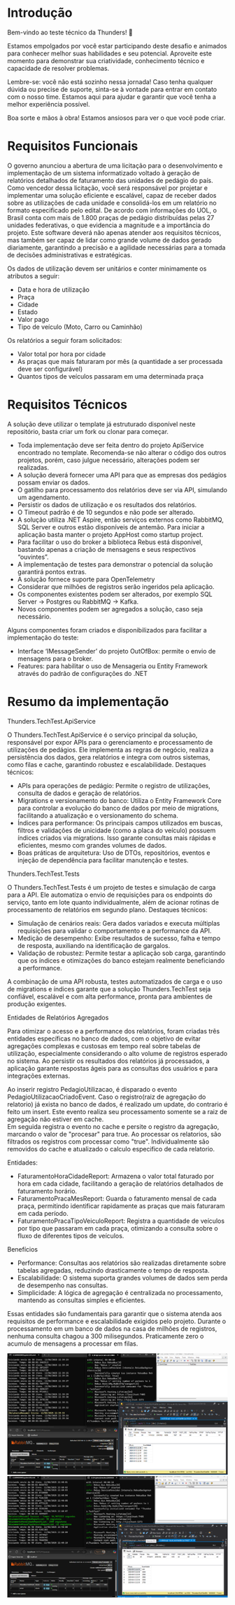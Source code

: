 ﻿# Introdução  

Bem-vindo ao teste técnico da Thunders! 🚀 

Estamos empolgados por você estar participando deste desafio e animados para conhecer melhor suas habilidades e seu potencial. Aproveite este momento para demonstrar sua criatividade, conhecimento técnico e capacidade de resolver problemas. 

Lembre-se: você não está sozinho nessa jornada! Caso tenha qualquer dúvida ou precise de suporte, sinta-se à vontade para entrar em contato com o nosso time. Estamos aqui para ajudar e garantir que você tenha a melhor experiência possível. 

Boa sorte e mãos à obra! Estamos ansiosos para ver o que você pode criar. 

# Requisitos Funcionais 

O governo anunciou a abertura de uma licitação para o desenvolvimento e implementação de um sistema informatizado voltado à geração de relatórios detalhados de faturamento das unidades de pedágio do país. Como vencedor dessa licitação, você será responsável por projetar e implementar uma solução eficiente e escalável, 
capaz de receber dados sobre as utilizações de cada unidade e consolidá-los em um relatório no formato especificado pelo edital. De acordo com informações do UOL, o Brasil conta com mais de 1.800 praças de pedágio distribuídas pelas 27 unidades federativas, o que evidencia a magnitude e a importância do projeto. Este software deverá não apenas atender aos requisitos técnicos, 
mas também ser capaz de lidar como grande volume de dados gerado diariamente, garantindo a precisão e a agilidade necessárias para a tomada de decisões administrativas e estratégicas. 

Os dados de utilização devem ser unitários e conter minimamente os atributos a seguir: 

- Data e hora de utilização 
- Praça 
- Cidade 
- Estado 
- Valor pago 
- Tipo de veículo (Moto, Carro ou Caminhão) 

 

Os relatórios a seguir foram solicitados: 

- Valor total por hora por cidade 
- As praças que mais faturaram por mês (a quantidade a ser processada deve ser configurável) 
- Quantos tipos de veículos passaram em uma determinada praça 


# Requisitos Técnicos 

 
A solução deve utilizar o template já estruturado disponível neste repositório, basta criar um fork ou clonar para começar.

- Toda implementação deve ser feita dentro do projeto ApiService encontrado no template. Recomenda-se não alterar o código dos outros projetos, porém, caso julgue necessário, alterações podem ser realizadas. 
- A solução deverá fornecer uma API para que as empresas dos pedágios possam enviar os dados.  
- O gatilho para processamento dos relatórios deve ser via API, simulando um agendamento. 
- Persistir os dados de utilização e os resultados dos relatórios. 
- O Timeout padrão é de 10 segundos e não pode ser alterado. 
- A solução utiliza .NET Aspire, então serviços externos como RabbitMQ, SQL Server e outros estão disponíveis de antemão. Para iniciar a aplicação basta manter o projeto AppHost como startup project. 
- Para facilitar o uso do broker a biblioteca Rebus está disponível, bastando apenas a criação de mensagens e seus respectivos “ouvintes”. 
- A implementação de testes para demonstrar o potencial da solução garantirá pontos extras. 
- A solução fornece suporte para OpenTelemetry 
- Considerar que milhões de registros serão ingeridos pela aplicação. 
- Os componentes existentes podem ser alterados, por exemplo SQL Server -> Postgres ou RabbitMQ -> Kafka. 
- Novos componentes podem ser agregados a solução, caso seja necessário.

 

Alguns componentes foram criados e disponibilizados para facilitar a implementação do teste: 

- Interface ‘IMessageSender’ do projeto OutOfBox: permite o envio de mensagens para o broker. 
- Features: para habilitar o uso de Mensageria ou Entity Framework através do padrão de configurações do .NET 

# Resumo da implementação

Thunders.TechTest.ApiService

O Thunders.TechTest.ApiService é o serviço principal da solução, responsável por expor APIs para o gerenciamento e processamento de utilizações de pedágios. Ele implementa as regras de negócio, realiza a persistência dos dados, gera relatórios e integra com outros sistemas, como filas e cache, garantindo robustez e escalabilidade.
Destaques técnicos:
-	APIs para operações de pedágio: Permite o registro de utilizações, consulta de dados e geração de relatórios.
-	Migrations e versionamento do banco: Utiliza o Entity Framework Core para controlar a evolução do banco de dados por meio de migrations, facilitando a atualização e o versionamento do schema.
-	Índices para performance: Os principais campos utilizados em buscas, filtros e validações de unicidade (como a placa do veículo) possuem índices criados via migrations. Isso garante consultas mais rápidas e eficientes, mesmo com grandes volumes de dados.
-	Boas práticas de arquitetura: Uso de DTOs, repositórios, eventos e injeção de dependência para facilitar manutenção e testes.


Thunders.TechTest.Tests

O Thunders.TechTest.Tests é um projeto de testes e simulação de carga para a API. Ele automatiza o envio de requisições para os endpoints do serviço, tanto em lote quanto individualmente, além de acionar rotinas de processamento de relatórios em segundo plano.
Destaques técnicos:
-	Simulação de cenários reais: Gera dados variados e executa múltiplas requisições para validar o comportamento e a performance da API.
-	Medição de desempenho: Exibe resultados de sucesso, falha e tempo de resposta, auxiliando na identificação de gargalos.
-	Validação de robustez: Permite testar a aplicação sob carga, garantindo que os índices e otimizações do banco estejam realmente beneficiando a performance.

A combinação de uma API robusta, testes automatizados de carga e o uso de migrations e índices garante que a solução Thunders.TechTest seja confiável, escalável e com alta performance, pronta para ambientes de produção exigentes.

Entidades de Relatórios Agregados

Para otimizar o acesso e a performance dos relatórios, foram criadas três entidades específicas no banco de dados, com o objetivo de evitar agregações complexas e custosas em tempo real sobre tabelas de utilização, especialmente considerando o alto volume de registros esperado no sistema. 
Ao persistir os resultados dos relatórios já processados, a aplicação garante respostas ágeis para as consultas dos usuários e para integrações externas.

Ao inserir registro PedagioUtilizacao, é disparado o evento PedagioUtilizacaoCriadoEvent. 
Caso o registro(raiz de agregação do relatorio) já exista no banco de dados, é realizado um update, do contrario é feito um insert.
Este evento realiza seu processamento somente se a raiz de agregação não estiver em cache.  
Em seguida registra o evento no cache e persite o registro da agregação, marcando o valor de "procesar" para true.
Ao processar os relatorios, são filtrados os registros com processar como "true".
Individualmente são removidos do cache e atualizado o calculo especifico de cada relatorio.

Entidades:
-	FaturamentoHoraCidadeReport:
Armazena o valor total faturado por hora em cada cidade, facilitando a geração de relatórios detalhados de faturamento horário.
-	FaturamentoPracaMesReport:
Guarda o faturamento mensal de cada praça, permitindo identificar rapidamente as praças que mais faturaram em cada período.
-	FaturamentoPracaTipoVeiculoReport:
Registra a quantidade de veículos por tipo que passaram em cada praça, otimizando a consulta sobre o fluxo de diferentes tipos de veículos.

Benefícios

-	Performance: Consultas aos relatórios são realizadas diretamente sobre tabelas agregadas, reduzindo drasticamente o tempo de resposta.
-	Escalabilidade: O sistema suporta grandes volumes de dados sem perda de desempenho nas consultas.
-	Simplicidade: A lógica de agregação é centralizada no processamento, mantendo as consultas simples e eficientes.

Essas entidades são fundamentais para garantir que o sistema atenda aos requisitos de performance e escalabilidade exigidos pelo projeto.
Durante o processamento em um banco de dados na casa de milhões de registros, nenhuma consulta chagou a 300 milisegundos.
Praticamente zero o acumulo de mensagens a processar em filas.

![InicioProcessamentoRelatorios](InicioProcessamentoRelatorios.png)
![FimProcessamentoRelatorios](FimProcessamentoRelatorios.png)
